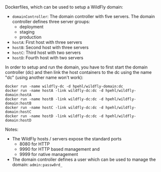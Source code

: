 Dockerfiles, which can be used to setup a WildFly domain:

- `domainController`: The domain controller with five servers. The domain controller defines three server groups:
  - deployment
  - staging
  - production
- `hostA`: First host with three servers
- `hostB`: Second host with three servers
- `hostC`: Third host with two servers
- `hostD`: Fourth host with two servers

In order to setup and run the domain, you have to first start the domain controller (dc) and then link the host containers to the dc using the name "dc" (using another name won't work):

    docker run -name wildfly-dc -d hpehl/wildfly-domain:dc
    docker run -name hostA -link wildfly-dc:dc -d hpehl/wildfly-domain:hostA
    docker run -name hostB -link wildfly-dc:dc -d hpehl/wildfly-domain:hostB
    docker run -name hostC -link wildfly-dc:dc -d hpehl/wildfly-domain:hostC
    docker run -name hostD -link wildfly-dc:dc -d hpehl/wildfly-domain:hostD

Notes:

- The WildFly hosts / servers expose the standard ports
  - 8080 for HTTP
  - 9990 for HTTP based management and
  - 9999 for native management
- The domain controller defines a user which can be used to manage the domain: `admin:passw0rd_`
